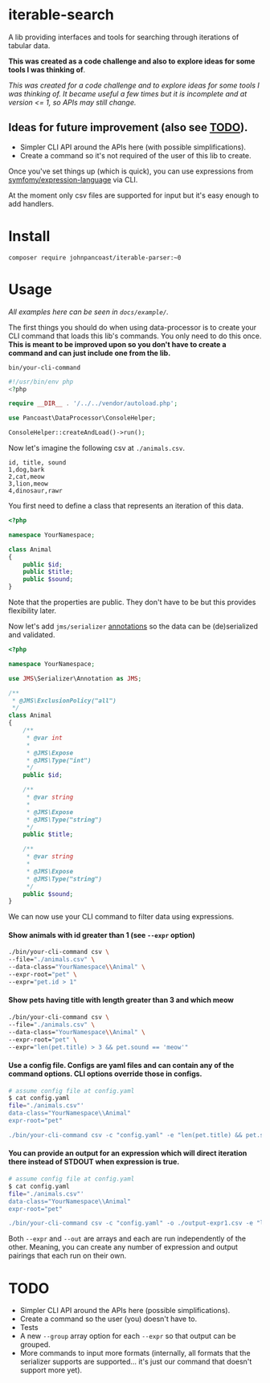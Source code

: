 iterable-search
===============
A lib providing interfaces and tools for searching through iterations of
tabular data.

**This was created as a code challenge and also to explore ideas for some tools I was thinking of**.

_This was created for a code challenge and to explore ideas for some tools
I was thinking of. It became useful a few times but it is incomplete and at
version <= 1, so APIs may still change._

## Ideas for future improvement (also see [TODO](#todo)).
* Simpler CLI API around the APIs here (with possible simplifications).
* Create a command so it's not required of the
  user of this lib to create.

Once you've set things up (which is quick), you can use expressions from
[symfomy/expression-language](http://symfony.com/doc/current/components/expression_language.html)
via CLI.

At the moment only csv files are supported for input but it's easy enough to
add handlers.

# Install
`composer require johnpancoast/iterable-parser:~0`

# Usage
*All examples here can be seen in `docs/example/`.*

The first things you should do when using data-processor is to create your CLI
command that loads this lib's commands. You only need to do this once. **This is
meant to be improved upon so you don't have to create a command and can just
include one from the lib.**

`bin/your-cli-command`
```php
#!/usr/bin/env php
<?php

require __DIR__ . '/../../vendor/autoload.php';

use Pancoast\DataProcessor\ConsoleHelper;

ConsoleHelper::createAndLoad()->run();

```

Now let's imagine the following csv at `./animals.csv`.
```
id, title, sound
1,dog,bark
2,cat,meow
3,lion,meow
4,dinosaur,rawr
```

You first need to define a class that represents an iteration of this data. 
```php
<?php

namespace YourNamespace;

class Animal
{
    public $id;
    public $title;
    public $sound;
}

```

Note that the properties are public. They don't have to be but this provides flexibility later.

Now let's add `jms/serializer`
[annotations](http://jmsyst.com/libs/serializer/master/reference/annotations)
so the data can be (de)serialized and validated.

```php
<?php

namespace YourNamespace;

use JMS\Serializer\Annotation as JMS;

/**
 * @JMS\ExclusionPolicy("all")
 */
class Animal
{
    /**
     * @var int
     *
     * @JMS\Expose
     * @JMS\Type("int")
     */
    public $id;

    /**
     * @var string
     * 
     * @JMS\Expose
     * @JMS\Type("string")
     */
    public $title;

    /**
     * @var string
     *
     * @JMS\Expose
     * @JMS\Type("string")
     */
    public $sound;
}

```

We can now use your CLI command to filter data using expressions.

#### Show animals with id greater than 1 (see `--expr` option)
```sh
./bin/your-cli-command csv \
--file="./animals.csv" \
--data-class="YourNamespace\\Animal" \
--expr-root="pet" \
--expr="pet.id > 1"
```

#### Show pets having title with length greater than 3 and which meow
```sh
./bin/your-cli-command csv \
--file="./animals.csv" \
--data-class="YourNamespace\\Animal" \
--expr-root="pet" \
--expr="len(pet.title) > 3 && pet.sound == 'meow'"
```

#### Use a config file. Configs are yaml files and can contain any of the command options. CLI options override those in configs.
```sh
# assume config file at config.yaml
$ cat config.yaml
file="./animals.csv"'
data-class="YourNamespace\\Animal"
expr-root="pet"

./bin/your-cli-command csv -c "config.yaml" -e "len(pet.title) && pet.sound == 'meow'"
```

#### You can provide an output for an expression which will direct iteration there instead of STDOUT when expression is true. 
```sh
# assume config file at config.yaml
$ cat config.yaml
file="./animals.csv"'
data-class="YourNamespace\\Animal"
expr-root="pet"

./bin/your-cli-command csv -c "config.yaml" -o ./output-expr1.csv -e "len(pet.title) && pet.sound == 'meow'"
```

Both `--expr` and `--out` are arrays and each are run independently of the
other. Meaning, you can create any number of expression and output pairings
that each run on their own.

# TODO
* Simpler CLI API around the APIs here (possible simplifications).
* Create a command so the user (you) doesn't have to.
* Tests
* A new `--group` array option for each `--expr` so that output can be grouped.
* More commands to input more formats (internally, all formats that the serializer supports are supported... it's just our command that doesn't support more yet).
